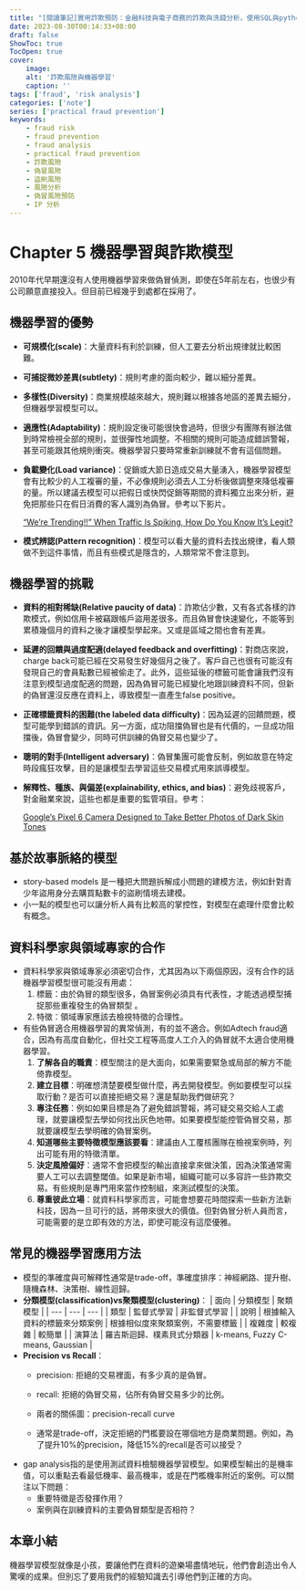 ```yaml
---
title: "[閱讀筆記]實用詐欺預防：金融科技與電子商務的詐欺與洗錢分析，使用SQL與python(3)"
date: 2023-08-30T00:14:33+08:00
draft: false
ShowToc: true
TocOpen: true
cover:
    image:
    alt: '詐欺風險與機器學習'
    caption: ''
tags: ['fraud', 'risk analysis']
categories: ['note']
series: ['practical fraud prevention']
keywords:
    - fraud risk
    - fraud prevention
    - fraud analysis
    - practical fraud prevention
    - 詐欺風險
    - 偽冒風險
    - 盜刷風險
    - 風險分析
    - 偽冒風險預防
    - IP 分析
---
```


# Chapter 5 **機器學習與詐欺模型**

2010年代早期還沒有人使用機器學習來做偽冒偵測，即使在5年前左右，也很少有公司願意直接投入。但目前已經幾乎到處都在採用了。

## 機器學習的優勢

- **可規模化(scale)**：大量資料有利於訓練，但人工要去分析出規律就比較困難。
- **可捕捉微妙差異(subtlety)**：規則考慮的面向較少，難以細分差異。
- **多樣性(Diversity)**：商業規模越來越大，規則難以根據各地區的差異去細分，但機器學習模型可以。
- **適應性(Adaptability)**：規則設定後可能很快會過時，但很少有團隊有辦法做到時常檢視全部的規則，並很彈性地調整。不相關的規則可能造成錯誤警報，甚至可能跟其他規則衝突。機器學習只要時常重新訓練就不會有這個問題。
- **負載變化(Load variance)**：促銷或大節日造成交易大量湧入，機器學習模型會有比較少的人工複審的量，不必像規則必須去人工分析後做調整來降低複審的量。所以建議去模型可以把假日或快閃促銷等期間的資料獨立出來分析，避免把那些只在假日消費的客人識別為偽冒。參考以下影片。

    [“We’re Trending!!” When Traffic Is Spiking, How Do You Know It’s Legit?](https://www.rsaconference.com/library/presentation/were-trending-when-traffic-is-spiking-how-do-you-know-its-legit)

- **模式辨認(Pattern recognition)**：模型可以看大量的資料去找出規律，看人類做不到這件事情，而且有些模式是隱含的，人類常常不會注意到。

## 機器學習的挑戰

- **資料的相對稀缺(Relative paucity of data)**：詐欺佔少數，又有各式各樣的詐欺模式，例如信用卡被竊跟帳戶盜用差很多。而且偽冒會快速變化，不能等到累積幾個月的資料之後才讓模型學起來。又或是區域之間也會有差異。
- **延遲的回饋與過度配適(delayed feedback and overfitting)**：對商店來說，charge back可能已經在交易發生好幾個月之後了。客戶自己也很有可能沒有發現自己的會員點數已經被偷走了。此外，這些延後的標籤可能會讓我們沒有注意到模型過度配適的問題，因為偽冒可能已經變化地跟訓練資料不同，但新的偽冒還沒反應在資料上，導致模型一直產生false positive。
- **正確標籤資料的困難(the labeled data difficulty)**：因為延遲的回饋問題，模型可能學到錯誤的資訊。另一方面，成功阻擋偽冒也是有代價的，一旦成功阻擋後，偽冒會變少，同時可供訓練的偽冒交易也變少了。
- **聰明的對手(Intelligent adversary)**：偽冒集團可能會反制，例如故意在特定時段瘋狂攻擊，目的是讓模型去學習這些交易模式用來誤導模型。
- **解釋性、種族、與偏差(explainability, ethics, and bias)**：避免歧視客戶，對金融業來說，這些也都是重要的監管項目。參考：

    [Google’s Pixel 6 Camera Designed to Take Better Photos of Dark Skin Tones](https://www.obsev.com/news/google-pixel-6-camera-designed-to-take-better-photos-of-dark-skin-tones/)


## 基於故事脈絡的模型

- story-based models 是一種把大問題拆解成小問題的建模方法，例如針對青少年盜用身分去購買點數卡的盜刷情境去建模。
- 小一點的模型也可以讓分析人員有比較高的掌控性，對模型在處理什麼會比較有概念。

## 資料科學家與領域專家的合作

- 資料科學家與領域專家必須密切合作，尤其因為以下兩個原因，沒有合作的話機器學習模型很可能沒有用處：
    1. 標籤：由於偽冒的類型很多，偽冒案例必須具有代表性，才能透過模型捕捉那些重複發生的偽冒類型 。
    2. 特徵：領域專家應該去檢視特徵的合理性。
- 有些偽冒適合用機器學習的異常偵測，有的並不適合。例如Adtech fraud適合，因為有高度自動化，但社交工程等高度人工介入的偽冒就不太適合使用機器學習。
    1. **了解各自的職責**：模型關注的是大面向，如果需要緊急或局部的解方不能倚靠模型。
    2. **建立目標**：明確想清楚要模型做什麼，再去開發模型。例如要模型可以採取行動？是否可以直接拒絕交易？還是幫助我們做研究？
    3. **專注任務**：例如如果目標是為了避免錯誤警報，將可疑交易交給人工處理，就要讓模型去學如何找出灰色地帶。如果要模型能控管偽冒交易，那就要讓模型去學明確的偽冒案例。
    4. **知道哪些主要特徵模型應該要看**：建議由人工覆核團隊在檢視案例時，列出可能有用的特徵清單。
    5. **決定風險偏好**：通常不會把模型的輸出直接拿來做決策，因為決策通常需要人工可以去調整閾值。如果是新市場，組織可能可以多容許一些詐欺交易。有些規則是專門用來當作控制組，來測試模型的決策。
    6. **尊重彼此立場**：就資料科學家而言，可能會想要花時間探索一些新方法新科技，因為一旦可行的話，將帶來很大的價值。但對偽冒分析人員而言，可能需要的是立即有效的方法，即使可能沒有這麼優雅。

## 常見的機器學習應用方法

- 模型的準確度與可解釋性通常是trade-off，準確度排序：神經網路、提升樹、隨機森林、決策樹、線性迴歸。
- **分類模型(classification)vs聚類模型(clustering)**：
    | 面向 | 分類模型 | 聚類模型 |
    | --- | --- | --- |
    | 類型 | 監督式學習 | 非監督式學習 |
    | 說明 | 根據輸入資料的標籤來分類案例 | 根據相似度來聚類案例，不需要標籤 |
    | 複雜度 | 較複雜 | 較簡單 |
    | 演算法 | 羅吉斯迴歸、樸素貝式分類器 | k-means, Fuzzy C-means, Gaussian |
- **Precision vs Recall**：
    - precision: 拒絕的交易裡面，有多少真的是偽冒。
    - recall: 拒絕的偽冒交易，佔所有偽冒交易多少的比例。
    - 兩者的關係圖：precision-recall curve

    - 通常是trade-off，決定拒絕的門檻要設在哪個地方是商業問題。例如，為了提升10%的precision，降低15%的recall是否可以接受？
- gap analysis指的是使用測試資料檢驗機器學習模型。如果模型輸出的是機率值，可以重點去看最低機率、最高機率，或是在門檻機率附近的案例。可以關注以下問題：
    - 重要特徵是否發揮作用？
    - 案例與在訓練資料的主要偽冒類型是否相符？

## 本章小結

機器學習模型就像是小孩，要讓他們在資料的遊樂場盡情地玩，他們會創造出令人驚嘆的成果。但別忘了要用我們的經驗知識去引導他們到正確的方向。